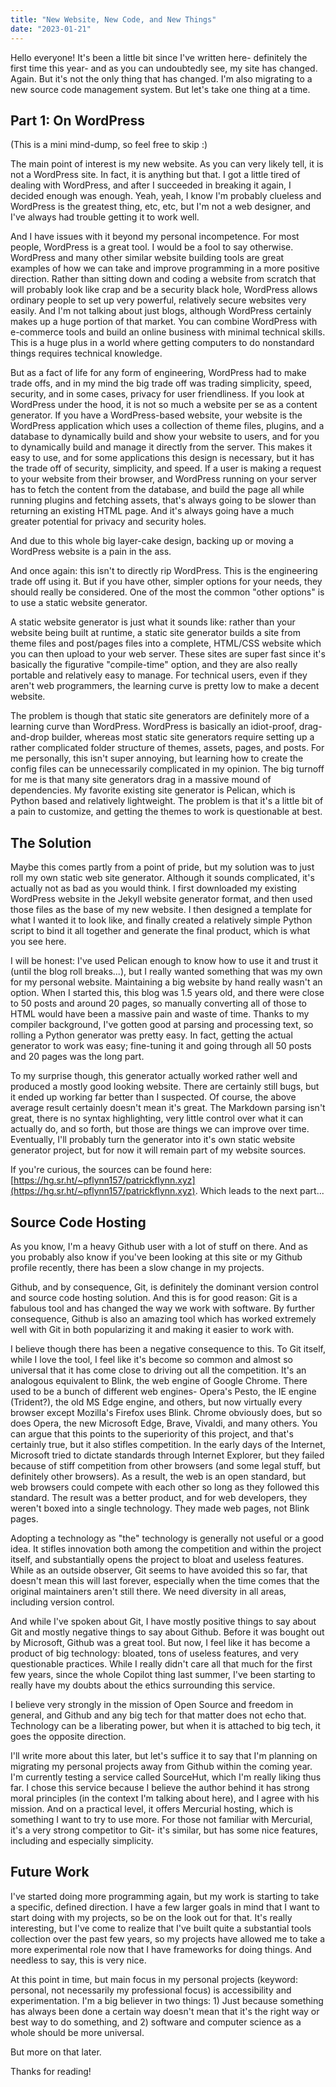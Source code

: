 ```yaml
---
title: "New Website, New Code, and New Things"
date: "2023-01-21"
---
```


Hello everyone! It's been a little bit since I've written here- definitely the first time this year- and as you can undoubtedly see, my site has changed. Again. But it's not the only thing that has changed. I'm also migrating to a new source code management system. But let's take one thing at a time.


## Part 1: On WordPress

(This is a mini mind-dump, so feel free to skip :)

The main point of interest is my new website. As you can very likely tell, it is not a WordPress site. In fact, it is anything but that. I got a little tired of dealing with WordPress, and after I succeeded in breaking it again, I decided enough was enough. Yeah, yeah, I know I'm probably clueless and WordPress is the greatest thing, etc, etc, but I'm not a web designer, and I've always had trouble getting it to work well.

And I have issues with it beyond my personal incompetence. For most people, WordPress is a great tool. I would be a fool to say otherwise. WordPress and many other similar website building tools are great examples of how we can take and improve programming in a more positive direction. Rather than sitting down and coding a website from scratch that will probably look like crap and be a security black hole, WordPress allows ordinary people to set up very powerful, relatively secure websites very easily. And I'm not talking about just blogs, although WordPress certainly makes up a huge portion of that market. You can combine WordPress with e-commerce tools and build an online business with minimal technical skills. This is a huge plus in a world where getting computers to do nonstandard things requires technical knowledge.

But as a fact of life for any form of engineering, WordPress had to make trade offs, and in my mind the big trade off was trading simplicity, speed, security, and in some cases, privacy for user friendliness. If you look at WordPress under the hood, it is not so much a website per se as a content generator. If you have a WordPress-based website, your website is the WordPress application which uses a collection of theme files, plugins, and a database to dynamically build and show your website to users, and for you to dynamically build and manage it directly from the server. This makes it easy to use, and for some applications this design is necessary, but it has the trade off of security, simplicity, and speed. If a user is making a request to your website from their browser, and WordPress running on your server has to fetch the content from the database, and build the page all while running plugins and fetching assets, that's always going to be slower than returning an existing HTML page. And it's always going have a much greater potential for privacy and security holes.

And due to this whole big layer-cake design, backing up or moving a WordPress website is a pain in the ass.

And once again: this isn't to directly rip WordPress. This is the engineering trade off using it. But if you have other, simpler options for your needs, they should really be considered. One of the most the common "other options" is to use a static website generator.

A static website generator is just what it sounds like: rather than your website being built at runtime, a static site generator builds a site from theme files and post/pages files into a complete, HTML/CSS website which you can then upload to your web server. These sites are super fast since it's basically the figurative "compile-time" option, and they are also really portable and relatively easy to manage. For technical users, even if they aren't web programmers, the learning curve is pretty low to make a decent website.

The problem is though that static site generators are definitely more of a learning curve than WordPress. WordPress is basically an idiot-proof, drag-and-drop builder, whereas most static site generators require setting up a rather complicated folder structure of themes, assets, pages, and posts. For me personally, this isn't super annoying, but learning how to create the config files can be unnecessarily complicated in my opinion. The big turnoff for me is that many site generators drag in a massive mound of dependencies. My favorite existing site generator is Pelican, which is Python based and relatively lightweight. The problem is that it's a little bit of a pain to customize, and getting the themes to work is questionable at best.


## The Solution

Maybe this comes partly from a point of pride, but my solution was to just roll my own static web site generator. Although it sounds complicated, it's actually not as bad as you would think. I first downloaded my existing WordPress website in the Jekyll website generator format, and then used those files as the base of my new website. I then designed a template for what I wanted it to look like, and finally created a relatively simple Python script to bind it all together and generate the final product, which is what you see here.

I will be honest: I've used Pelican enough to know how to use it and trust it (until the blog roll breaks...), but I really wanted something that was my own for my personal website. Maintaining a big website by hand really wasn't an option. When I started this, this blog was 1.5 years old, and there were close to 50 posts and around 20 pages, so manually converting all of those to HTML would have been a massive pain and waste of time. Thanks to my compiler background, I've gotten good at parsing and processing text, so rolling a Python generator was pretty easy. In fact, getting the actual generator to work was easy; fine-tuning it and going through all 50 posts and 20 pages was the long part.

To my surprise though, this generator actually worked rather well and produced a mostly good looking website. There are certainly still bugs, but it ended up working far better than I suspected. Of course, the above average result certainly doesn't mean it's great. The Markdown parsing isn't great, there is no syntax highlighting, very little control over what it can actually do, and so forth, but those are things we can improve over time. Eventually, I'll probably turn the generator into it's own static website generator project, but for now it will remain part of my website sources.

If you're curious, the sources can be found here: [https://hg.sr.ht/~pflynn157/patrickflynn.xyz](https://hg.sr.ht/~pflynn157/patrickflynn.xyz). Which leads to the next part...


## Source Code Hosting

As you know, I'm a heavy Github user with a lot of stuff on there. And as you probably also know if you've been looking at this site or my Github profile recently, there has been a slow change in my projects.

Github, and by consequence, Git, is definitely the dominant version control and source code hosting solution. And this is for good reason: Git is a fabulous tool and has changed the way we work with software. By further consequence, Github is also an amazing tool which has worked extremely well with Git in both popularizing it and making it easier to work with.

I believe though there has been a negative consequence to this. To Git itself, while I love the tool, I feel like it's become so common and almost so universal that it has come close to driving out all the competition. It's an analogous equivalent to Blink, the web engine of Google Chrome. There used to be a bunch of different web engines- Opera's Pesto, the IE engine (Trident?), the old MS Edge engine, and others, but now virtually every browser except Mozilla's Firefox uses Blink. Chrome obviously does, but so does Opera, the new Microsoft Edge, Brave, Vivaldi, and many others. You can argue that this points to the superiority of this project, and that's certainly true, but it also stifles competition. In the early days of the Internet, Microsoft tried to dictate standards through Internet Explorer, but they failed because of stiff competition from other browsers (and some legal stuff, but definitely other browsers). As a result, the web is an open standard, but web browsers could compete with each other so long as they followed this standard. The result was a better product, and for web developers, they weren't boxed into a single technology. They made web pages, not Blink pages.

Adopting a technology as "the" technology is generally not useful or a good idea. It stifles innovation both among the competition and within the project itself, and substantially opens the project to bloat and useless features. While as an outside observer, Git seems to have avoided this so far, that doesn't mean this will last forever, especially when the time comes that the original maintainers aren't still there. We need diversity in all areas, including version control.

And while I've spoken about Git, I have mostly positive things to say about Git and mostly negative things to say about Github. Before it was bought out by Microsoft, Github was a great tool. But now, I feel like it has become a product of big technology: bloated, tons of useless features, and very questionable practices. While I really didn't care all that much for the first few years, since the whole Copilot thing last summer, I've been starting to really have my doubts about the ethics surrounding this service.

I believe very strongly in the mission of Open Source and freedom in general, and Github and any big tech for that matter does not echo that. Technology can be a liberating power, but when it is attached to big tech, it goes the opposite direction.

I'll write more about this later, but let's suffice it to say that I'm planning on migrating my personal projects away from Github within the coming year. I'm currently testing a service called SourceHut, which I'm really liking thus far. I chose this service because I believe the author behind it has strong moral principles (in the context I'm talking about here), and I agree with his mission. And on a practical level, it offers Mercurial hosting, which is something I want to try to use more. For those not familiar with Mercurial, it's a very strong competitor to Git- it's similar, but has some nice features, including and especially simplicity.


## Future Work

I've started doing more programming again, but my work is starting to take a specific, defined direction. I have a few larger goals in mind that I want to start doing with my projects, so be on the look out for that. It's really interesting, but I've come to realize that I've built quite a substantial tools collection over the past few years, so my projects have allowed me to take a more experimental role now that I have frameworks for doing things. And needless to say, this is very nice.

At this point in time, but main focus in my personal projects (keyword: personal, not necessarily my professional focus) is accessibility and experimentation. I'm a big believer in two things: 1) Just because something has always been done a certain way doesn't mean that it's the right way or best way to do something, and 2) software and computer science as a whole should be more universal.

But more on that later.

Thanks for reading!



